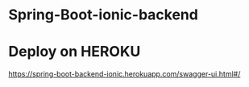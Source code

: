 # Spring-Boot-ionic-backend


# Deploy on HEROKU   

https://spring-boot-backend-ionic.herokuapp.com/swagger-ui.html#/
